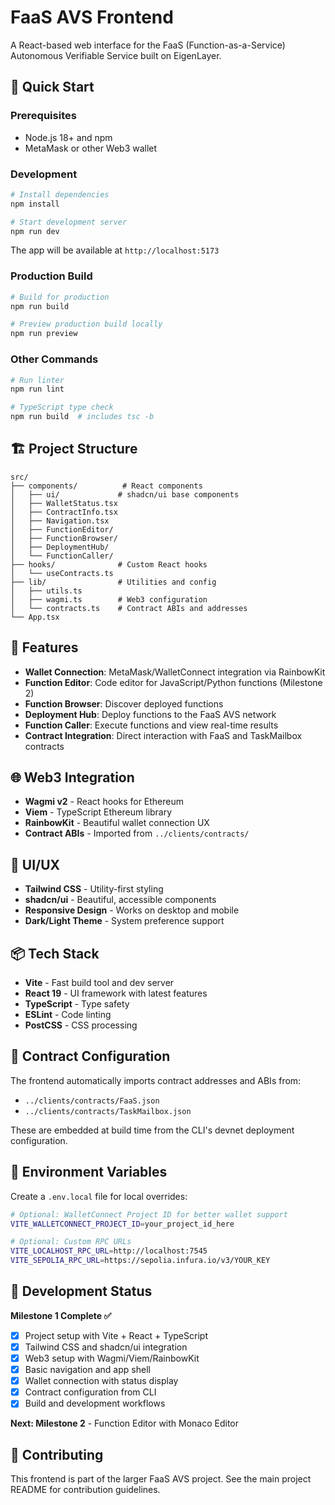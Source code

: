 # FaaS AVS Frontend

A React-based web interface for the FaaS (Function-as-a-Service) Autonomous Verifiable Service built on EigenLayer.

## 🚀 Quick Start

### Prerequisites
- Node.js 18+ and npm
- MetaMask or other Web3 wallet

### Development

```bash
# Install dependencies
npm install

# Start development server
npm run dev
```

The app will be available at `http://localhost:5173`

### Production Build

```bash
# Build for production
npm run build

# Preview production build locally
npm run preview
```

### Other Commands

```bash
# Run linter
npm run lint

# TypeScript type check
npm run build  # includes tsc -b
```

## 🏗️ Project Structure

```
src/
├── components/          # React components
│   ├── ui/             # shadcn/ui base components
│   ├── WalletStatus.tsx
│   ├── ContractInfo.tsx
│   ├── Navigation.tsx
│   ├── FunctionEditor/
│   ├── FunctionBrowser/
│   ├── DeploymentHub/
│   └── FunctionCaller/
├── hooks/              # Custom React hooks
│   └── useContracts.ts
├── lib/                # Utilities and config
│   ├── utils.ts
│   ├── wagmi.ts        # Web3 configuration
│   └── contracts.ts    # Contract ABIs and addresses
└── App.tsx
```

## 🔧 Features

- **Wallet Connection**: MetaMask/WalletConnect integration via RainbowKit
- **Function Editor**: Code editor for JavaScript/Python functions (Milestone 2)
- **Function Browser**: Discover deployed functions
- **Deployment Hub**: Deploy functions to the FaaS AVS network  
- **Function Caller**: Execute functions and view real-time results
- **Contract Integration**: Direct interaction with FaaS and TaskMailbox contracts

## 🌐 Web3 Integration

- **Wagmi v2** - React hooks for Ethereum
- **Viem** - TypeScript Ethereum library
- **RainbowKit** - Beautiful wallet connection UX
- **Contract ABIs** - Imported from `../clients/contracts/`

## 🎨 UI/UX

- **Tailwind CSS** - Utility-first styling
- **shadcn/ui** - Beautiful, accessible components  
- **Responsive Design** - Works on desktop and mobile
- **Dark/Light Theme** - System preference support

## 📦 Tech Stack

- **Vite** - Fast build tool and dev server
- **React 19** - UI framework with latest features
- **TypeScript** - Type safety
- **ESLint** - Code linting
- **PostCSS** - CSS processing

## 🔗 Contract Configuration

The frontend automatically imports contract addresses and ABIs from:
- `../clients/contracts/FaaS.json`
- `../clients/contracts/TaskMailbox.json`

These are embedded at build time from the CLI's devnet deployment configuration.

## 📝 Environment Variables

Create a `.env.local` file for local overrides:

```bash
# Optional: WalletConnect Project ID for better wallet support
VITE_WALLETCONNECT_PROJECT_ID=your_project_id_here

# Optional: Custom RPC URLs
VITE_LOCALHOST_RPC_URL=http://localhost:7545
VITE_SEPOLIA_RPC_URL=https://sepolia.infura.io/v3/YOUR_KEY
```

## 🚦 Development Status

**Milestone 1 Complete ✅**
- [x] Project setup with Vite + React + TypeScript
- [x] Tailwind CSS and shadcn/ui integration
- [x] Web3 setup with Wagmi/Viem/RainbowKit
- [x] Basic navigation and app shell
- [x] Wallet connection with status display
- [x] Contract configuration from CLI
- [x] Build and development workflows

**Next: Milestone 2** - Function Editor with Monaco Editor

## 🤝 Contributing

This frontend is part of the larger FaaS AVS project. See the main project README for contribution guidelines.